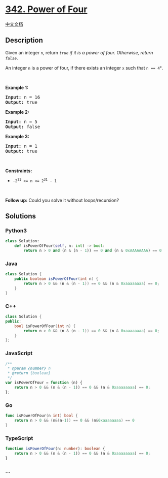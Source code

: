 # [342. Power of Four](https://leetcode.com/problems/power-of-four)

[中文文档](/solution/0300-0399/0342.Power%20of%20Four/README.md)

## Description

<p>Given an integer <code>n</code>, return <em><code>true</code> if it is a power of four. Otherwise, return <code>false</code></em>.</p>

<p>An integer <code>n</code> is a power of four, if there exists an integer <code>x</code> such that <code>n == 4<sup>x</sup></code>.</p>

<p>&nbsp;</p>
<p><strong class="example">Example 1:</strong></p>
<pre><strong>Input:</strong> n = 16
<strong>Output:</strong> true
</pre><p><strong class="example">Example 2:</strong></p>
<pre><strong>Input:</strong> n = 5
<strong>Output:</strong> false
</pre><p><strong class="example">Example 3:</strong></p>
<pre><strong>Input:</strong> n = 1
<strong>Output:</strong> true
</pre>
<p>&nbsp;</p>
<p><strong>Constraints:</strong></p>

<ul>
	<li><code>-2<sup>31</sup> &lt;= n &lt;= 2<sup>31</sup> - 1</code></li>
</ul>

<p>&nbsp;</p>
<strong>Follow up:</strong> Could you solve it without loops/recursion?

## Solutions

<!-- tabs:start -->

### **Python3**

```python
class Solution:
    def isPowerOfFour(self, n: int) -> bool:
        return n > 0 and (n & (n - 1)) == 0 and (n & 0xAAAAAAAA) == 0
```

### **Java**

```java
class Solution {
    public boolean isPowerOfFour(int n) {
        return n > 0 && (n & (n - 1)) == 0 && (n & 0xaaaaaaaa) == 0;
    }
}
```

### **C++**

```cpp
class Solution {
public:
    bool isPowerOfFour(int n) {
        return n > 0 && (n & (n - 1)) == 0 && (n & 0xaaaaaaaa) == 0;
    }
};
```

### **JavaScript**

```js
/**
 * @param {number} n
 * @return {boolean}
 */
var isPowerOfFour = function (n) {
    return n > 0 && (n & (n - 1)) == 0 && (n & 0xaaaaaaaa) == 0;
};
```

### **Go**

```go
func isPowerOfFour(n int) bool {
	return n > 0 && (n&(n-1)) == 0 && (n&0xaaaaaaaa) == 0
}
```

### **TypeScript**

```ts
function isPowerOfFour(n: number): boolean {
    return n > 0 && (n & (n - 1)) == 0 && (n & 0xaaaaaaaa) == 0;
}
```

### **...**

```

```

<!-- tabs:end -->
